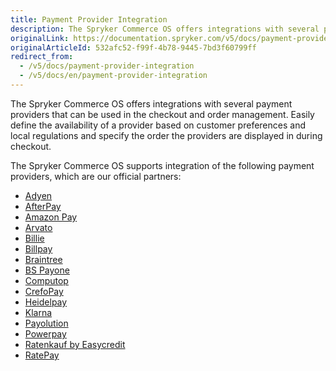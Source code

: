 ```yaml
---
title: Payment Provider Integration
description: The Spryker Commerce OS offers integrations with several payment providers that can be used in the checkout and order management.
originalLink: https://documentation.spryker.com/v5/docs/payment-provider-integration
originalArticleId: 532afc52-f99f-4b78-9445-7bd3f60799ff
redirect_from:
  - /v5/docs/payment-provider-integration
  - /v5/docs/en/payment-provider-integration
---
```


The Spryker Commerce OS offers integrations with several payment providers that can be used in the checkout and order management. Easily define the availability of a provider based on customer preferences and local regulations and specify the order the providers are displayed in during checkout.

The Spryker Commerce OS supports integration of the following payment providers, which are our official partners:

* [Adyen](/docs/scos/dev/technology-partners/page.version/payment-partners/adyen/adyen.html)
* [AfterPay](/docs/scos/dev/technology-partners/page.version/payment-partners/afterpay/afterpay.html)
* [Amazon Pay](/docs/scos/dev/technology-partners/page.version/payment-partners/amazon-pay/amazon-pay.html)
* [Arvato](/docs/scos/dev/technology-partners/page.version/payment-partners/arvato/arvato.html)
* [Billie](/docs/scos/dev/technology-partners/page.version/payment-partners/billie.html)
* [Billpay](/docs/scos/dev/technology-partners/page.version/payment-partners/billpay/billpay.html)
* [Braintree](/docs/scos/dev/technology-partners/page.version/payment-partners/braintree/braintree.html)
* [BS Payone](/docs/scos/dev/technology-partners/page.version/payment-partners/bs-payone/bs-payone.html)
* [Computop](/docs/scos/dev/technology-partners/page.version/payment-partners/computop/computop.html)
* [CrefoPay](/docs/scos/dev/technology-partners/page.version/payment-partners/crefopay/crefopay.html)
* [Heidelpay](/docs/scos/dev/technology-partners/page.version/payment-partners/heidelpay/heidelpay.html)
* [Klarna](/docs/scos/dev/technology-partners/page.version/payment-partners/klarna/klarna.html)
* [Payolution](/docs/scos/dev/technology-partners/page.version/payment-partners/payolution/payolution.html)
* [Powerpay](/docs/scos/dev/technology-partners/page.version/payment-partners/powerpay.html)
* [Ratenkauf by Easycredit](/docs/scos/dev/technology-partners/page.version/payment-partners/ratenkauf-by-easycredit/ratenkauf-by-easycredit.html)
* [RatePay](/docs/scos/dev/technology-partners/page.version/payment-partners/ratepay/ratepay.html)


